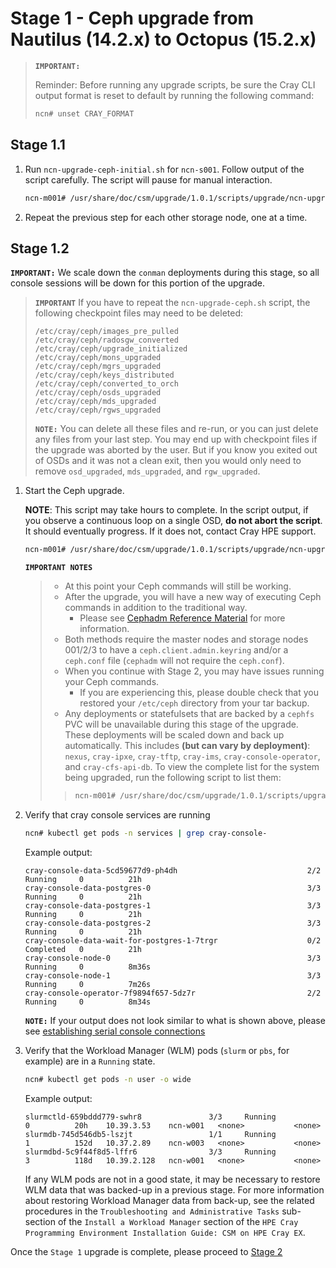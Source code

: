 # Stage 1 - Ceph upgrade from Nautilus (14.2.x) to Octopus (15.2.x)

>**`IMPORTANT:`**
>
> Reminder: Before running any upgrade scripts, be sure the Cray CLI output format is reset to default by running the following command:
>
>```bash
> ncn# unset CRAY_FORMAT
>```

## Stage 1.1

1. Run `ncn-upgrade-ceph-initial.sh` for `ncn-s001`. Follow output of the script carefully. The script will pause for manual interaction.

    ```bash
    ncn-m001# /usr/share/doc/csm/upgrade/1.0.1/scripts/upgrade/ncn-upgrade-ceph-initial.sh ncn-s001
    ```

1. Repeat the previous step for each other storage node, one at a time.

## Stage 1.2

**`IMPORTANT:`** We scale down the `conman` deployments during this stage, so all console sessions will be down for this portion of the upgrade.

> **`IMPORTANT`** If you have to repeat the `ncn-upgrade-ceph.sh` script, the following checkpoint files may need to be deleted:
>
> ```text
> /etc/cray/ceph/images_pre_pulled
> /etc/cray/ceph/radosgw_converted
> /etc/cray/ceph/upgrade_initialized
> /etc/cray/ceph/mons_upgraded
> /etc/cray/ceph/mgrs_upgraded
> /etc/cray/ceph/keys_distributed
> /etc/cray/ceph/converted_to_orch
> /etc/cray/ceph/osds_upgraded
> /etc/cray/ceph/mds_upgraded
> /etc/cray/ceph/rgws_upgraded
> ```
>
> **`NOTE:`** You can delete all these files and re-run, or you can just delete any files from your last step. You may end up with checkpoint files if the upgrade was aborted by the
> user. But if you know you exited out of OSDs and it was not a clean exit, then you would only need to remove `osd_upgraded`, `mds_upgraded`, and `rgw_upgraded`.

1. Start the Ceph upgrade.

    **NOTE**: This script may take hours to complete. In the script output, if you observe a continuous loop on a single OSD, **do not abort the script**. It should eventually progress. If it does not, contact Cray HPE support.

    ```bash
    ncn-m001# /usr/share/doc/csm/upgrade/1.0.1/scripts/upgrade/ncn-upgrade-ceph.sh
    ```

    **`IMPORTANT NOTES`**

    > * At this point your Ceph commands will still be working.
    > * After the upgrade, you will have a new way of executing Ceph commands in addition to the traditional way.
    >     * Please see [Cephadm Reference Material](../../operations/utility_storage/Cephadm_Reference_Material.md) for more information.
    > * Both methods require the master nodes and storage nodes 001/2/3 to have a `ceph.client.admin.keyring` and/or a `ceph.conf` file (`cephadm` will not require the `ceph.conf`).
    > * When you continue with Stage 2, you may have issues running your Ceph commands.
    >     * If you are experiencing this, please double check that you restored your `/etc/ceph` directory from your tar backup.
    > * Any deployments or statefulsets that are backed by a `cephfs` PVC will be unavailable during this stage of the upgrade. These deployments will be scaled down and back up automatically. This includes **(but can vary by deployment)**: `nexus`, `cray-ipxe`, `cray-tftp`, `cray-ims`, `cray-console-operator`, and `cray-cfs-api-db`. To view the complete list for the system being upgraded, run the following script to list them:
    >>
    >>   ```bash
    >>   ncn-m001# /usr/share/doc/csm/upgrade/1.0.1/scripts/upgrade/list-cephfs-clients.sh
    >>   ```

2. Verify that cray console services are running

    ```bash
    ncn# kubectl get pods -n services | grep cray-console-
    ```

    Example output:
    ```text
    cray-console-data-5cd59677d9-ph4dh                             2/2     Running     0          21h
    cray-console-data-postgres-0                                   3/3     Running     0          21h
    cray-console-data-postgres-1                                   3/3     Running     0          21h
    cray-console-data-postgres-2                                   3/3     Running     0          21h
    cray-console-data-wait-for-postgres-1-7trgr                    0/2     Completed   0          21h
    cray-console-node-0                                            3/3     Running     0          8m36s
    cray-console-node-1                                            3/3     Running     0          7m26s
    cray-console-operator-7f9894f657-5dz7r                         2/2     Running     0          8m34s
    ```

    **`NOTE:`** If your output does not look similar to what is shown above, please see [establishing serial console connections](operations/../../../operations/conman/Establish_a_Serial_Connection_to_NCNs.md)

3. Verify that the Workload Manager (WLM) pods (`slurm` or `pbs`, for example) are in a `Running` state.

    ```bash
    ncn# kubectl get pods -n user -o wide
    ```

    Example output:
    ```text
    slurmctld-659bddd779-swhr8               3/3     Running             0          20h    10.39.3.53    ncn-w001   <none>           <none>
    slurmdb-745d546db5-lszjt                 1/1     Running             1          152d   10.37.2.89    ncn-w003   <none>           <none>
    slurmdbd-5c9f44f8d5-lffr6                3/3     Running             3          118d   10.39.2.128   ncn-w001   <none>           <none>
    ```

    If any WLM pods are not in a good state, it may be necessary to restore WLM data that was backed-up in a previous stage. For more information about restoring Workload Manager data from back-up, see the related procedures in the `Troubleshooting and Administrative Tasks` sub-section of the `Install a Workload Manager` section of the `HPE Cray Programming Environment Installation Guide: CSM on HPE Cray EX`.

Once the `Stage 1` upgrade is complete, please proceed to [Stage 2](Stage_2.md)
